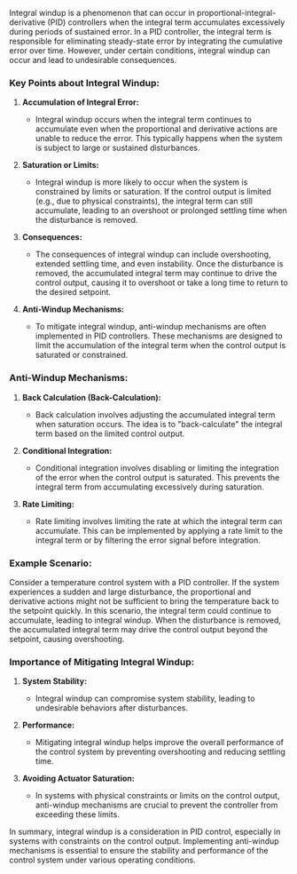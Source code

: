 Integral windup is a phenomenon that can occur in proportional-integral-derivative (PID) controllers when the integral term accumulates excessively during periods of sustained error. In a PID controller, the integral term is responsible for eliminating steady-state error by integrating the cumulative error over time. However, under certain conditions, integral windup can occur and lead to undesirable consequences.

### Key Points about Integral Windup:

1. **Accumulation of Integral Error:**
   - Integral windup occurs when the integral term continues to accumulate even when the proportional and derivative actions are unable to reduce the error. This typically happens when the system is subject to large or sustained disturbances.

2. **Saturation or Limits:**
   - Integral windup is more likely to occur when the system is constrained by limits or saturation. If the control output is limited (e.g., due to physical constraints), the integral term can still accumulate, leading to an overshoot or prolonged settling time when the disturbance is removed.

3. **Consequences:**
   - The consequences of integral windup can include overshooting, extended settling time, and even instability. Once the disturbance is removed, the accumulated integral term may continue to drive the control output, causing it to overshoot or take a long time to return to the desired setpoint.

4. **Anti-Windup Mechanisms:**
   - To mitigate integral windup, anti-windup mechanisms are often implemented in PID controllers. These mechanisms are designed to limit the accumulation of the integral term when the control output is saturated or constrained.

### Anti-Windup Mechanisms:

1. **Back Calculation (Back-Calculation):**
   - Back calculation involves adjusting the accumulated integral term when saturation occurs. The idea is to "back-calculate" the integral term based on the limited control output.

2. **Conditional Integration:**
   - Conditional integration involves disabling or limiting the integration of the error when the control output is saturated. This prevents the integral term from accumulating excessively during saturation.

3. **Rate Limiting:**
   - Rate limiting involves limiting the rate at which the integral term can accumulate. This can be implemented by applying a rate limit to the integral term or by filtering the error signal before integration.

### Example Scenario:

Consider a temperature control system with a PID controller. If the system experiences a sudden and large disturbance, the proportional and derivative actions might not be sufficient to bring the temperature back to the setpoint quickly. In this scenario, the integral term could continue to accumulate, leading to integral windup. When the disturbance is removed, the accumulated integral term may drive the control output beyond the setpoint, causing overshooting.

### Importance of Mitigating Integral Windup:

1. **System Stability:**
   - Integral windup can compromise system stability, leading to undesirable behaviors after disturbances.

2. **Performance:**
   - Mitigating integral windup helps improve the overall performance of the control system by preventing overshooting and reducing settling time.

3. **Avoiding Actuator Saturation:**
   - In systems with physical constraints or limits on the control output, anti-windup mechanisms are crucial to prevent the controller from exceeding these limits.

In summary, integral windup is a consideration in PID control, especially in systems with constraints on the control output. Implementing anti-windup mechanisms is essential to ensure the stability and performance of the control system under various operating conditions.